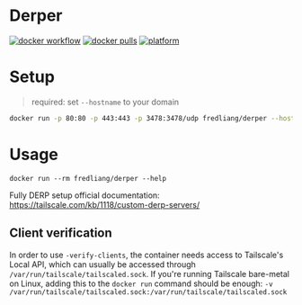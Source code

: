 # Derper

[![docker workflow](https://github.com/fredliang44/derper-docker/actions/workflows/docker-image.yml/badge.svg)](https://hub.docker.com/r/fredliang/derper)
[![docker pulls](https://img.shields.io/docker/pulls/fredliang/derper.svg?color=brightgreen)](https://hub.docker.com/r/fredliang/derper)
[![platform](https://img.shields.io/badge/platform-amd64%20%7C%20arm64-brightgreen)](https://hub.docker.com/r/fredliang/derper/tags)

# Setup

> required: set `--hostname` to your domain

```bash
docker run -p 80:80 -p 443:443 -p 3478:3478/udp fredliang/derper --hostname=derper.example.com
```

# Usage

`docker run --rm fredliang/derper --help`

Fully DERP setup official documentation: https://tailscale.com/kb/1118/custom-derp-servers/

## Client verification

In order to use `-verify-clients`, the container needs access to Tailscale's Local API, which can usually be accessed through `/var/run/tailscale/tailscaled.sock`. If you're running Tailscale bare-metal on Linux, adding this to the `docker run` command should be enough: `-v /var/run/tailscale/tailscaled.sock:/var/run/tailscale/tailscaled.sock`
